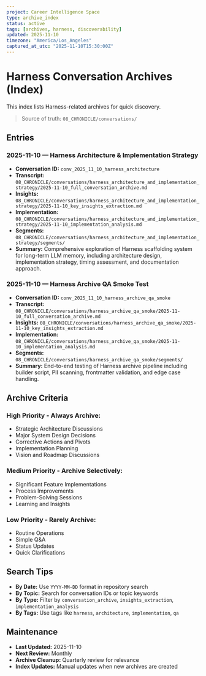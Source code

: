 ```yaml
---
project: Career Intelligence Space
type: archive_index
status: active
tags: [archives, harness, discoverability]
updated: 2025-11-10
timezone: "America/Los_Angeles"
captured_at_utc: "2025-11-10T15:30:00Z"
---
```


# Harness Conversation Archives (Index)

This index lists Harness-related archives for quick discovery.  
> Source of truth: `08_CHRONICLE/conversations/`

## Entries

### 2025-11-10 — Harness Architecture & Implementation Strategy
- **Conversation ID:** `conv_2025_11_10_harness_architecture`
- **Transcript:** `08_CHRONICLE/conversations/harness_architecture_and_implementation_strategy/2025-11-10_full_conversation_archive.md`
- **Insights:** `08_CHRONICLE/conversations/harness_architecture_and_implementation_strategy/2025-11-10_key_insights_extraction.md`
- **Implementation:** `08_CHRONICLE/conversations/harness_architecture_and_implementation_strategy/2025-11-10_implementation_analysis.md`
- **Segments:** `08_CHRONICLE/conversations/harness_architecture_and_implementation_strategy/segments/`
- **Summary:** Comprehensive exploration of Harness scaffolding system for long-term LLM memory, including architecture design, implementation strategy, timing assessment, and documentation approach.

### 2025-11-10 — Harness Archive QA Smoke Test
- **Conversation ID:** `conv_2025_11_10_harness_archive_qa_smoke`
- **Transcript:** `08_CHRONICLE/conversations/harness_archive_qa_smoke/2025-11-10_full_conversation_archive.md`
- **Insights:** `08_CHRONICLE/conversations/harness_archive_qa_smoke/2025-11-10_key_insights_extraction.md`
- **Implementation:** `08_CHRONICLE/conversations/harness_archive_qa_smoke/2025-11-10_implementation_analysis.md`
- **Segments:** `08_CHRONICLE/conversations/harness_archive_qa_smoke/segments/`
- **Summary:** End-to-end testing of Harness archive pipeline including builder script, PII scanning, frontmatter validation, and edge case handling.

## Archive Criteria

### High Priority - Always Archive:
- Strategic Architecture Discussions
- Major System Design Decisions
- Corrective Actions and Pivots
- Implementation Planning
- Vision and Roadmap Discussions

### Medium Priority - Archive Selectively:
- Significant Feature Implementations
- Process Improvements
- Problem-Solving Sessions
- Learning and Insights

### Low Priority - Rarely Archive:
- Routine Operations
- Simple Q&A
- Status Updates
- Quick Clarifications

## Search Tips

- **By Date:** Use `YYYY-MM-DD` format in repository search
- **By Topic:** Search for conversation IDs or topic keywords
- **By Type:** Filter by `conversation_archive`, `insights_extraction`, `implementation_analysis`
- **By Tags:** Use tags like `harness`, `architecture`, `implementation`, `qa`

## Maintenance

- **Last Updated:** 2025-11-10
- **Next Review:** Monthly
- **Archive Cleanup:** Quarterly review for relevance
- **Index Updates:** Manual updates when new archives are created
